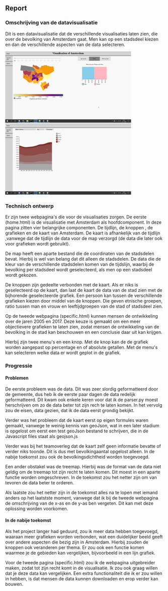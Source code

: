 ## Report
### Omschrijving van de datavisualisatie
Dit is een datavisualisatie dat de verschillende visualisaties laten zien, die over de bevolking van Amsterdam gaat. Men kan op een stadsdeel kiezen en dan de verschillende aspecten van de data selecteren.

<img src="Afbeeldingen/firefox_7umY7SGAeG.png" width="400px">
<img src="Afbeeldingen/firefox_1BN0qKWpqU.png" width="400px">

### Technisch ontwerp
Er zijn twee webpagina's die voor de visualisaties zorgen. De eerste (home.html) is de visualisatie met Amsterdam als hoofdcomponent. In deze pagina zitten vier belangrijke componenten. De tijdlijn, de knoppen , de grafieken en de kaart van Amsterdam. De kaart is afhankelijk van de tijdlijn ,vanwege dat de tijdlijn de data voor de map verzorgd (de data die later ook voor grafieken wordt gebruikt).

De map heeft een aparte bestand die de coordinaten van de stadsdelen bevat. Hierbij is wel van belang dat dit alleen de stadsdelen. De data die de kleur van de verschillende stadsdelen komen van de tijdslijn, waarbij de bevolking per stadsdeel wordt geselecteerd, als men op een stadsdeel wordt gekozen.

De knoppen zijn gedeelte verbonden met de kaart. Als er niks is geselecteerd op de kaart, dan laat de kaart de data van de stad zien met de bijhorende geselecteerde grafiek. Een persoon kan tussen de verschillende grafieken kiezen door middel van de knoppen. Die geven etnische groepen, ratio tussen man en vrouw en leeftijdgroepen van de stad of stadsdeel zien.

Op de tweede webpagina (specific.html) kunnen mensen de ontwikkeling over de jaren 2005 en 2017. Deze keuze is gemaakt om een meer objectievere grafieken te laten zien, zodat mensen de ontwikkeling van de bevolking in de stad kan beschouwen en een conclusie daar uit kan krijgen.

Hierbij zijn twee menu's en een knop. Met de knop kan de de grafiek worden aangepast op percentage en of absolute getallen. Met de menu's kan selecteren welke data er wordt geplot in de grafiek.

### Progressie
#### Problemen
De eerste probleem was de data. Dit was zeer slordig geformatteerd door de gemeente, dus heb ik de eerste paar dagen de data redelijk geformatteerd. Dit kwam ook enkele keren voor dat ik de parser.py moest herschrijven om zo de data beter tot zijn rech te laten komen. In het vervolg zou de eisen, data gezien, dat ik de data eerst grondig bekijkt.

Verder was het probleem dat de kaart eerst op eigen formules waren gemaakt, vanwege te weinig kennis van geoJson, wat in een later stadium is opgelost om eerst een test geoJson bestand te schrijven, die in de Javascript files staat als geojson.js

Verder was bij het teamoverleg dat de kaart zelf geen informatie bevatte of verder niks toonde. Dit is dus met bevolkingaantal opgelost alleen. In de nabije toekomst zou ook de bevolkingsdichtheid worden toegevoegd.

Een ander obstakel was de treemap. Hierbij was de format van de data niet geldig om de treemap tot zijn recht te laten komen. Dit moest in een aparte functie worden omgeschreven. In de toekomst zou het netter zijn om van tevoren de data beter te orderen.

Als laatste zou het netter zijn in de toekomst alles na te lopen met iemand anders op het laatstste moment, vanwege dat ik bij de tweede webpagina de omschrijving van de x-as en de y-as ben vergeten. Dit kan met deze oplossing worden voorkomen.

#### In de nabije toekomst
Als het project langer had geduurd, zou ik meer data hebben toegevoegd, waaraan meer grafieken worden verbonden, wat een duidelijker beeld geeft over andere aspecten die bezig zijn in Amsterdam. Hierbij zouden de knoppen ook veranderen per thema. Er zou ook een functie komen waarmee je de gebieden kan vergelijken, bijvoorbeeld in een lijn grafiek.

Voor de tweede pagina (specific.html) zou ik de webpagina uitgebreider maken, zodat tot zijn recht komt in de visualisatie. Ik zou ook graag willen dat je deze data kan vergelijken. Een extra functionaliteit die ik er zou willen in hebben, is dat mensen de data kunnen downloaden en erop verder kan bouwen.
